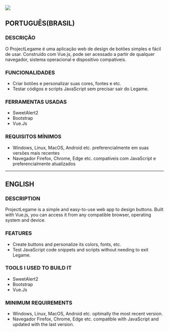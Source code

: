 <img src="https://redwars22.github.io/Projetos-Vuejs/resx/legame.png" width="" height="">

## PORTUGUÊS(BRASIL)

### DESCRIÇÃO

O ProjectLegame é uma aplicação web de design de botões simples e fácil de usar. Construído com Vue.js, pode ser acessado a partir de qualquer navegador, sistema operacional e dispositivo compatíveis.

### FUNCIONALIDADES

- Criar botões e personalizar suas cores, fontes e etc.
- Testar códigos e scripts JavaScript sem precisar sair do Legame.

### FERRAMENTAS USADAS

- SweetAlert2
- Bootstrap
- Vue.Js

### REQUISITOS MÍNIMOS

- Windows, Linux, MacOS, Android etc. preferencialmente em suas versões mais recentes
- Navegador Firefox, Chrome, Edge etc. compatíveis com JavaScript e preferencialmente atualizados

<hr/>

## ENGLISH

### DESCRIPTION

ProjectLegame is a simple and easy-to-use web app to design buttons. Built with Vue.js, you can access it from any compatible browser, operating system and device.

### FEATURES

- Create buttons and personalize its colors, fonts, etc.
- Test JavaScript code snippets and scripts without needing to exit Legame.

### TOOLS I USED TO BUILD IT

- SweetAlert2
- Bootstrap
- Vue.Js

### MINIMUM REQUIREMENTS

- Windows, Linux, MacOS, Android etc. optimally the most recent version.
- Navegador Firefox, Chrome, Edge etc. compatible with JavaScript and updated with the last version.
